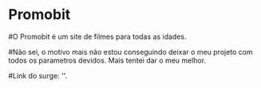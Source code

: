 # Promobit 

#O Promobit é um site de filmes para todas as idades.

#Não sei, o motivo mais não estou conseguindo deixar o meu projeto com todos os parametros devidos. Mais tentei dar o meu melhor.

#Link do surge: ''.